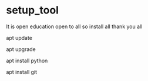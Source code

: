 # setup_tool
It is open education open to all 
so install all thank you all 

apt update

apt upgrade

apt install python

apt install git
